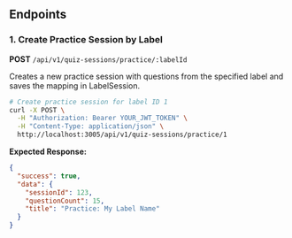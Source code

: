 
## Endpoints

### 1. Create Practice Session by Label

**POST** `/api/v1/quiz-sessions/practice/:labelId`

Creates a new practice session with questions from the specified label and saves the mapping in LabelSession.

```bash
# Create practice session for label ID 1
curl -X POST \
  -H "Authorization: Bearer YOUR_JWT_TOKEN" \
  -H "Content-Type: application/json" \
  http://localhost:3005/api/v1/quiz-sessions/practice/1
```

**Expected Response:**
```json
{
  "success": true,
  "data": {
    "sessionId": 123,
    "questionCount": 15,
    "title": "Practice: My Label Name"
  }
}
```
